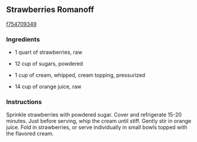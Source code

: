 ## Strawberries Romanoff

[f754709349](http://www.food.com/recipe/strawberries-romanoff-289605)

### Ingredients

 - 1 quart of strawberries, raw

 - 12 cup of sugars, powdered

 - 1 cup of cream, whipped, cream topping, pressurized

 - 14 cup of orange juice, raw

### Instructions

Sprinkle strawberries with powdered sugar. Cover and refrigerate 15-20 minutes. Just before serving, whip the cream until stiff. Gently stir in orange juice. Fold in strawberries, or serve individually in small bowls topped with the flavored cream.